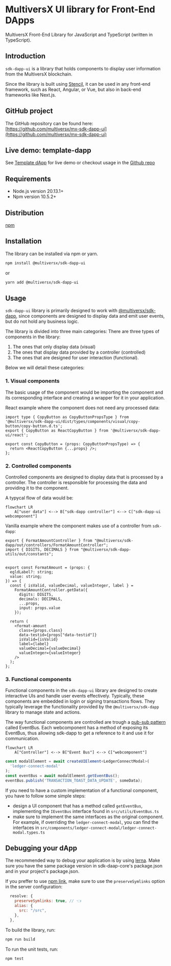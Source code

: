 # MultiversX UI library for Front-End DApps

MultiversX Front-End Library for JavaScript and TypeScript (written in TypeScript).

## Introduction

`sdk-dapp-ui` is a library that holds components to display user information from the MultiversX blockchain.

Since the library is built using [Stencil](https://stenciljs.com/), it can be used in any front-end framework, such as React, Angular, or Vue, but also in back-end frameworks like Next.js.

## GitHub project
The GitHub repository can be found here: [https://github.com/multiversx/mx-sdk-dapp-ui](https://github.com/multiversx/mx-sdk-dapp-ui)

## Live demo: template-dapp
See [Template dApp](https://template-dapp.multiversx.com/) for live demo or checkout usage in the [Github repo](https://github.com/multiversx/mx-template-dapp)


## Requirements
- Node.js version 20.13.1+
- Npm version 10.5.2+

## Distribution

[npm](https://www.npmjs.com/package/@multiversx/sdk-dapp-ui)

## Installation

The library can be installed via npm or yarn.

```bash
npm install @multiversx/sdk-dapp-ui
```

or

```bash
yarn add @multiversx/sdk-dapp-ui
```

## Usage

`sdk-dapp-ui` library is primarily designed to work with [@multiversx/sdk-dapp](https://www.npmjs.com/package/@multiversx/sdk-dapp), since components are designed to display data and emit user events, but do not hold any business logic.

The library is divided into three main categories:
There are three types of components in the library: 
1. The ones that only display data (visual) 
2. The ones that display data provided by a controller (controlled)
3. The ones that are designed for user interaction (functional). 

Below we will detail these categories:

### 1. Visual components

The basic usage of the component would be importing the component and its corresponding interface and creating a wrapper for it in your application.

React example where the component does not need any processed data:

```tsx
import type { CopyButton as CopyButtonPropsType } from '@multiversx/sdk-dapp-ui/dist/types/components/visual/copy-button/copy-button.d.ts';
export { CopyButton as ReactCopyButton } from '@multiversx/sdk-dapp-ui/react';

export const CopyButton = (props: CopyButtonPropsType) => {
  return <ReactCopyButton {...props} />;
};
```

### 2. Controlled components

Controlled components are designed to display data that is processed by a controller. The controller is responsible for processing the data and providing it to the component.

A typycal flow of data would be:

```mermaid
flowchart LR
    A["user data"] <--> B["sdk-dapp controller"] <--> C["sdk-dapp-ui webcomponent"]
```

Vanilla example where the component makes use of a controller from `sdk-dapp`:

```tsx
export { FormatAmountController } from "@multiversx/sdk-dapp/out/controllers/FormatAmountController";
import { DIGITS, DECIMALS } from "@multiversx/sdk-dapp-utils/out/constants";


export const FormatAmount = (props: {
  egldLabel?: string;
  value: string;
}) => {
  const { isValid, valueDecimal, valueInteger, label } =
    FormatAmountController.getData({
      digits: DIGITS,
      decimals: DECIMALS,
      ...props,
      input: props.value
    });

  return (
    <format-amount
      class={props.class}
      data-testid={props["data-testid"]}
      isValid={isValid}
      label={label}
      valueDecimal={valueDecimal}
      valueInteger={valueInteger}
    />
  );
};
```


### 3. Functional components

Functional components in the `sdk-dapp-ui` library are designed to create interactive UIs and handle user events effectively. Typically, these components are embedded in login or signing transactions flows. They typically leverage the functionality provided by the `@multiversx/sdk-dapp` library to manage state and actions.

The way functional components are controlled are trough a [pub-sub pattern](https://en.wikipedia.org/wiki/Publish%E2%80%93subscribe_pattern) called EventBus. Each webcomponent has a method of exposing its EventBus, thus allowing sdk-dapp to get a reference to it and use it for communication.

```mermaid
flowchart LR
    A["Controller"] <--> B["Event Bus"] <--> C["webcomponent"]
```

```typescript
const modalElement = await createUIElement<LedgerConnectModal>(
  'ledger-connect-modal'
);
const eventBus = await modalElement.getEventBus();
eventBus.publish('TRANSACTION_TOAST_DATA_UPDATE', someData);
```

If you need to have a custom implementation of a functional component, you have to follow some simple steps:

- design a UI component that has a method called `getEventBus`, implementing the `IEventBus` interface found in `src/utils/EventBus.ts`
- make sure to implement the same interfaces as the original component. For example, if overriding the `ledger-connect-modal`, you can find the interfaces in `src/components/ledger-connect-modal/ledger-connect-modal.types.ts`

## Debugging your dApp

The recommended way to debug your application is by using [lerna](https://lerna.js.org/). Make sure you have the same package version in sdk-daap-core's package.json and in your project's package.json.

If you preffer to use [npm link](https://docs.npmjs.com/cli/v11/commands/npm-link), make sure to use the `preserveSymlinks` option in the server configuration:

```js
  resolve: {
    preserveSymlinks: true, // 👈
    alias: {
      src: "/src",
    },
  },
```

To build the library, run:

```bash
npm run build
```

To run the unit tests, run:

```bash
npm test
```

